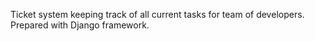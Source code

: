 Ticket system keeping track of all current tasks for team of developers. Prepared with Django framework.
